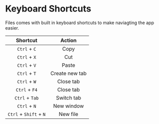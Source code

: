 
# Keyboard Shortcuts

Files comes with built in keyboard shortcuts to make naviagting the app easier.

| Shortcut | Action |
| :---: | :---: |
| `Ctrl` + `C` | Copy |
| `Ctrl` + `X` | Cut |
| `Ctrl` + `V` | Paste |
| `Ctrl` + `T` | Create new tab |
| `Ctrl` + `W` | Close tab |
| `Ctrl` + `F4` | Close tab |
| `Ctrl` + `Tab` | Switch tab |
| `Ctrl` + `N` | New window |
| `Ctrl` + `Shift` + `N` | New file |
